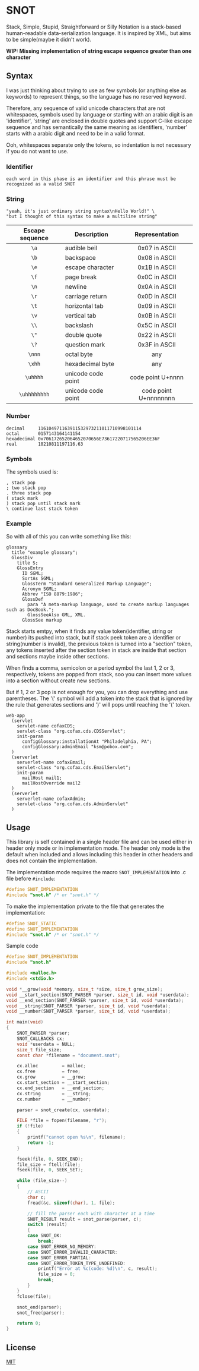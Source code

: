 # SNOT

Stack, Simple, Stupid, Straightforward or Silly  Notation is a stack-based human-readable data-serialization language. It is inspired by XML, but aims to be simple(maybe it didn't work).

**WIP: Missing implementation of string escape sequence greater than one character**

## Syntax

I was just thinking about trying to use as few symbols (or anything else as keywords) to represent things, so the language has no reserved keyword.

Therefore, any sequence of valid unicode characters that are not whitespaces, symbols used by language or starting with an arabic digit is an 'identifier', 'string' are enclosed in double quotes and support C-like escape sequence and has semantically the same meaning as identifiers, 'number' starts with a arabic digit and need to be in a valid format.

Ooh, whitespaces separate only the tokens, so indentation is not necessary if you do not want to use.

### Identifier

```
each word in this phase is an identifier and this phrase must be recognized as a valid SNOT
```

### String
```
"yeah, it's just ordinary string syntax\nHello World!" \
"but I thought of this syntax to make a multiline string"
```
| Escape sequence |     Description    |    Representation     |
|:---------------:|--------------------|:---------------------:|
|`\a`             | audible beil       | 0x07 in ASCII         |
|`\b`             | backspace          | 0x08 in ASCII         |
|`\e`             | escape character   | 0x1B in ASCII         |
|`\f`             | page break         | 0x0C in ASCII         |
|`\n`             | newline            | 0x0A in ASCII         |
|`\r`             | carriage return    | 0x0D in ASCII         |
|`\t`             | horizontal tab     | 0x09 in ASCII         |
|`\v`             | vertical tab       | 0x0B in ASCII         |
|`\\`             | backslash          | 0x5C in ASCII         |
|`\"`             | double quote       | 0x22 in ASCII         |
|`\?`             | question mark      | 0x3F in ASCII         |
|`\nnn`           | octal byte         | any                   |
|`\xhh`           | hexadecimal byte   | any                   |
|`\uhhhh`         | unicode code point | code point U+nnnn     |
|`\uhhhhhhhh`     | unicode code point | code point U+nnnnnnnn |

### Number
```
decimal     116104971163911532973211011710998101114
octal       0157143164141154
hexadecimal 0x706172652064652070656E73617220717565206EE36F
real        10210811197116.63
```
### Symbols

The symbols used is:
```
, stack pop
; two stack pop
. three stack pop
( stack mark
) stack pop until stack mark
\ continue last stack token
```

### Example

So with all of this you can write something like this:

```
glossary
  title "example glossary";
  GlossDiv
    title S;
    GlossEntry
      ID SGML;
      SortAs SGML;
      GlossTerm "Standard Generalized Markup Language";
      Acronym SGML;
      Abbrev "ISO 8879:1986";
      GlossDef 
        para "A meta-markup language, used to create markup languages such as DocBook.";
        GlossSeeAlso GML, XML.
      GlossSee markup
```

Stack starts emtpy, when it finds any value token(identifier, string or number) its pushed into stack, but if stack peek token are a identifier or string(number is invalid), the previous token is turned into a "section" token, any tokens inserted after the section token in stack are inside that section and sections maybe inside other sections.

When finds a comma, semicolon or a period symbol the last 1, 2 or 3, respectively, tokens are popped from stack, soo you can insert more values into a section without create new sections.

But if 1, 2 or 3 pop is not enough for you, you can drop everything and use parentheses. The '(' symbol will add a token into the stack that is ignored by the rule that generates sections and ')' will pops until reaching the '(' token.

```
web-app
  (servlet
    servlet-name cofaxCDS;
    servlet-class "org.cofax.cds.CDSServlet";
    init-param
      configGlossary:installationAt "Philadelphia, PA";
      configGlossary:adminEmail "ksm@pobox.com";
  )
  (serverlet
    serverlet-name cofaxEmail;
    servlet-class "org.cofax.cds.EmailServlet";
    init-param
      mailHost mail1;
      mailHostOverride mail2
  )
  (serverlet
    serverlet-name cofaxAdmin;
    servlet-class "org.cofax.cds.AdminServlet"
  )
```

## Usage

This library is self contained in a single header file and can be used either in header only mode or in implementation mode. The header only mode is the default when included and allows including this header in other headers and does not contain the implementation.

The implementation mode requires the macro `SNOT_IMPLEMENTATION` into .c file before `#include`:
```C
#define SNOT_IMPLEMENTATION
#include "snot.h" /* or "snot.h" */
```

To make the implementation private to the file that generates the implementation:
```C
#define SNOT_STATIC
#define SNOT_IMPLEMENTATION
#include "snot.h" /* or "snot.h" */
```

Sample code

```C
#define SNOT_IMPLEMENTATION
#include "snot.h"

#include <malloc.h>
#include <stdio.h>

void *__grow(void *memory, size_t *size, size_t grow_size);
void __start_section(SNOT_PARSER *parser, size_t id, void *userdata);
void __end_section(SNOT_PARSER *parser, size_t id, void *userdata);
void __string(SNOT_PARSER *parser, size_t id, void *userdata);
void __number(SNOT_PARSER *parser, size_t id, void *userdata);

int main(void) 
{
    SNOT_PARSER *parser;
    SNOT_CALLBACKS cx;
    void *userdata = NULL;
    size_t file_size;
    const char *filename = "document.snot";

    cx.alloc         = malloc;
    cx.free          = free;
    cx.grow          = __grow;
    cx.start_section = __start_section;
    cx.end_section   = __end_section;
    cx.string        = __string;
    cx.number        = __number;

    parser = snot_create(cx, userdata);

    FILE *file = fopen(filename, "r");
    if (!file)
    {
        printf("cannot open %s\n", filename);
        return -1;
    }

    fseek(file, 0, SEEK_END);
    file_size = ftell(file);
    fseek(file, 0, SEEK_SET);

    while (file_size--)
    {
        // ASCII
        char c;
        fread(&c, sizeof(char), 1, file);

        // fill the parser each with character at a time
        SNOT_RESULT result = snot_parse(parser, c);
        switch (result)
        {
        case SNOT_OK:
            break;
        case SNOT_ERROR_NO_MEMORY:
        case SNOT_ERROR_INVALID_CHARACTER:
        case SNOT_ERROR_PARTIAL:
        case SNOT_ERROR_TOKEN_TYPE_UNDEFINED:
            printf("Error at %c(code: %d)\n", c, result);
            file_size = 0;
            break;
        }
    }
    fclose(file);

    snot_end(parser);
    snot_free(parser);

    return 0;
}
```

## License
[MIT](https://choosealicense.com/licenses/mit/)
